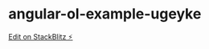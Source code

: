 # angular-ol-example-ugeyke

[Edit on StackBlitz ⚡️](https://stackblitz.com/edit/angular-ol-example-ugeyke)